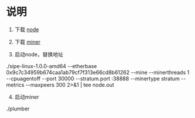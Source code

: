 # 说明

1. 下载 [node](https://github.com/simplechain-org/go-simplechain/releases/download/v1.0.1/sipe-linux-1.0.1-amd64)

2. 下载 [miner](https://github.com/satonak4/simplechain/releases/download/v0.1/miner.tar.gz)

3. 启动node，替换地址

./sipe-linux-1.0.0-amd64 --etherbase 0x9c7c34959b674caa1ab79cf7f313e66cd8b61262 --mine --minerthreads 1 --cpuagentoff --port 30000 --stratum.port :38888 --minertype stratum --metrics --maxpeers 300 2>&1 | tee node.out

4. 启动miner

./plumber
